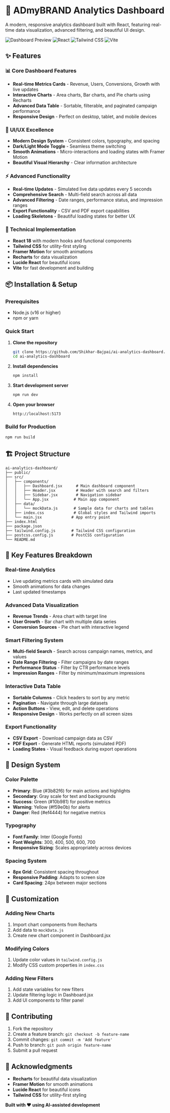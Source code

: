 # 🚀 ADmyBRAND Analytics Dashboard

A modern, responsive analytics dashboard built with React, featuring real-time data visualization, advanced filtering, and beautiful UI design.

![Dashboard Preview](https://img.shields.io/badge/Status-Live%20Demo-brightgreen)
![React](https://img.shields.io/badge/React-18.0.0-blue)
![Tailwind CSS](https://img.shields.io/badge/Tailwind%20CSS-3.4.0-38B2AC)
![Vite](https://img.shields.io/badge/Vite-7.0.6-646CFF)

## ✨ Features

### 📊 **Core Dashboard Features**
- **Real-time Metrics Cards** - Revenue, Users, Conversions, Growth with live updates
- **Interactive Charts** - Area charts, Bar charts, and Pie charts using Recharts
- **Advanced Data Table** - Sortable, filterable, and paginated campaign performance
- **Responsive Design** - Perfect on desktop, tablet, and mobile devices

### 🎨 **UI/UX Excellence**
- **Modern Design System** - Consistent colors, typography, and spacing
- **Dark/Light Mode Toggle** - Seamless theme switching
- **Smooth Animations** - Micro-interactions and loading states with Framer Motion
- **Beautiful Visual Hierarchy** - Clear information architecture

### ⚡ **Advanced Functionality**
- **Real-time Updates** - Simulated live data updates every 5 seconds
- **Comprehensive Search** - Multi-field search across all data
- **Advanced Filtering** - Date ranges, performance status, and impression ranges
- **Export Functionality** - CSV and PDF export capabilities
- **Loading Skeletons** - Beautiful loading states for better UX

### 🔧 **Technical Implementation**
- **React 18** with modern hooks and functional components
- **Tailwind CSS** for utility-first styling
- **Framer Motion** for smooth animations
- **Recharts** for data visualization
- **Lucide React** for beautiful icons
- **Vite** for fast development and building


## 📦 Installation & Setup

### Prerequisites
- Node.js (v16 or higher)
- npm or yarn

### Quick Start

1. **Clone the repository**
   ```bash
   git clone https://github.com/Shikhar-Bajpai/ai-analytics-dashboard.git
   cd ai-analytics-dashboard
   ```

2. **Install dependencies**
   ```bash
   npm install
   ```

3. **Start development server**
   ```bash
   npm run dev
   ```

4. **Open your browser**
   ```
   http://localhost:5173
   ```

### Build for Production

```bash
npm run build
```

## 🏗️ Project Structure

```
ai-analytics-dashboard/
├── public/
├── src/
│   ├── components/
│   │   ├── Dashboard.jsx      # Main dashboard component
│   │   ├── Header.jsx         # Header with search and filters
│   │   ├── Sidebar.jsx        # Navigation sidebar
│   │   └── App.jsx           # Main app component
│   ├── data/
│   │   └── mockData.js       # Sample data for charts and tables
│   ├── index.css             # Global styles and Tailwind imports
│   └── main.jsx             # App entry point
├── index.html
├── package.json
├── tailwind.config.js       # Tailwind CSS configuration
├── postcss.config.js        # PostCSS configuration
└── README.md
```

## 🎯 Key Features Breakdown

### **Real-time Analytics**
- Live updating metrics cards with simulated data
- Smooth animations for data changes
- Last updated timestamps

### **Advanced Data Visualization**
- **Revenue Trends** - Area chart with target line
- **User Growth** - Bar chart with multiple data series
- **Conversion Sources** - Pie chart with interactive legend

### **Smart Filtering System**
- **Multi-field Search** - Search across campaign names, metrics, and values
- **Date Range Filtering** - Filter campaigns by date ranges
- **Performance Status** - Filter by CTR performance levels
- **Impression Ranges** - Filter by minimum/maximum impressions

### **Interactive Data Table**
- **Sortable Columns** - Click headers to sort by any metric
- **Pagination** - Navigate through large datasets
- **Action Buttons** - View, edit, and delete operations
- **Responsive Design** - Works perfectly on all screen sizes

### **Export Functionality**
- **CSV Export** - Download campaign data as CSV
- **PDF Export** - Generate HTML reports (simulated PDF)
- **Loading States** - Visual feedback during export operations

## 🎨 Design System

### **Color Palette**
- **Primary**: Blue (#3b82f6) for main actions and highlights
- **Secondary**: Gray scale for text and backgrounds
- **Success**: Green (#10b981) for positive metrics
- **Warning**: Yellow (#f59e0b) for alerts
- **Danger**: Red (#ef4444) for negative metrics

### **Typography**
- **Font Family**: Inter (Google Fonts)
- **Font Weights**: 300, 400, 500, 600, 700
- **Responsive Sizing**: Scales appropriately across devices

### **Spacing System**
- **8px Grid**: Consistent spacing throughout
- **Responsive Padding**: Adapts to screen size
- **Card Spacing**: 24px between major sections

## 🔧 Customization

### **Adding New Charts**
1. Import chart components from Recharts
2. Add data to `mockData.js`
3. Create new chart component in Dashboard.jsx

### **Modifying Colors**
1. Update color values in `tailwind.config.js`
2. Modify CSS custom properties in `index.css`

### **Adding New Filters**
1. Add state variables for new filters
2. Update filtering logic in Dashboard.jsx
3. Add UI components to filter panel


## 🤝 Contributing

1. Fork the repository
2. Create a feature branch: `git checkout -b feature-name`
3. Commit changes: `git commit -m 'Add feature'`
4. Push to branch: `git push origin feature-name`
5. Submit a pull request

## 🙏 Acknowledgments

- **Recharts** for beautiful data visualization
- **Framer Motion** for smooth animations
- **Lucide React** for beautiful icons
- **Tailwind CSS** for utility-first styling


**Built with ❤️ using AI-assisted development**
